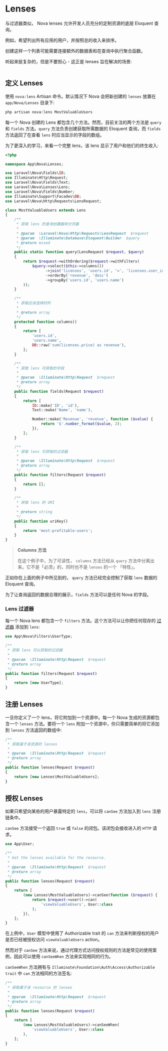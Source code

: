 # Lenses

与过滤器类似， Nova lenses 允许开发人员充分的定制资源的底层 Eloquent 查询。

例如，希望列出所有应用的用户，并按照总的收入来排序。

创建这样一个列表可能需要连接额外的数据表和在查询中执行聚合函数。

听起来挺复杂的，但是不要担心 - 这正是 lenses 旨在解决的场景:

<img :src="$withBase('/images/languages/laravel/nova/how-to-use-resources-lenses-in-laravel-nova/laravel-nova-lenses-show.png')" alt="">

## 定义 Lenses

使用 `nova:lens` Artisan 命令。默认情况下 Nova 会把新创建的 `lenses` 放置在 `app/Nova/Lenses` 目录下:

```bash
php artisan nova:lens MostValuableUsers
```

每一个 Nova 创建的 Lens 都包含几个方法。然而，目前关注的两个方法是 `query` 和 `fields` 方法。`query` 方法负责创建获取所需数据的 Eloquent 查询，而 `fields`
方法返回了在查看 `lens` 时应当显示的字段的数组。

为了更深入的学习，来看一个完整 lens，该 lens 显示了用户和他们的终生收入:

```php
<?php

namespace App\Nova\Lenses;

use Laravel\Nova\Fields\ID;
use Illuminate\Http\Request;
use Laravel\Nova\Fields\Text;
use Laravel\Nova\Lenses\Lens;
use Laravel\Nova\Fields\Number;
use Illuminate\Support\Facades\DB;
use Laravel\Nova\Http\Requests\LensRequest;

class MostValuableUsers extends Lens
{
    /**
     * 获取 lens 的查询创建器和分页器
     *
     * @param  \Laravel\Nova\Http\Requests\LensRequest  $request
     * @param  \Illuminate\Database\Eloquent\Builder  $query
     * @return mixed
     */
    public static function query(LensRequest $request, $query)
    {
        return $request->withOrdering($request->withFilters(
            $query->select($this->columns())
                  ->join('licenses', 'users.id', '=', 'licenses.user_id')
                  ->orderBy('revenue', 'desc')
                  ->groupBy('users.id', 'users.name')
        ));
    }

    /**
     * 获取应该选择的列
     *
     * @return array
     */
    protected function columns()
    {
        return [
            'users.id',
            'users.name',
            DB::raw('sum(licenses.price) as revenue'),
        ];
    }

    /**
     * 获取 lens 可获取的字段
     *
     * @param  \Illuminate\Http\Request  $request
     * @return array
     */
    public function fields(Request $request)
    {
        return [
            ID::make('ID', 'id'),
            Text::make('Name', 'name'),

            Number::make('Revenue', 'revenue', function ($value) {
                return '$'.number_format($value, 2);
            }),
        ];
    }

    /**
     * 获取 lens 可获取的过滤器
     *
     * @param  \Illuminate\Http\Request  $request
     * @return array
     */
    public function filters(Request $request)
    {
        return [];
    }

    /**
     * 获取 lens 的 URI
     *
     * @return string
     */
    public function uriKey()
    {
        return 'most-profitable-users';
    }
}
```

> **Columns 方法**
>
> 在这个例子中，为了可读性， `columns` 方法已经从 `query` 方法中分离出来。它不是「必须」的，同时也不是 `lenses` 的一个 「特性」。

正如你在上面的例子中所见到的， `query` 方法已经完全控制了获取 `lens` 数据的 Eloquent 查询。

为了让查询返回的数据合理的展示，`fields` 方法可以是任何 Nova 的字段。

### Lens 过滤器

每一个 Nova lens 都包含一个 `filters` 方法。这个方法可以让你把任何现存的 [过滤器](/languages/laravel/nova/08-how-to-use-filters-in-laravel-nova.md) 添加到 `lens`:

```php
use App\Nova\Filters\UserType;

/**
 * 获取 lens 可以获取的过滤器
 *
 * @param  \Illuminate\Http\Request  $request
 * @return array
 */
public function filters(Request $request)
{
    return [new UserType];
}
```

## 注册 Lenses

一旦你定义了一个 lens，将它附加到一个资源中。每一个 Nova 生成的资源都包含一个 `lenses` 方法。要将一个 `lens` 附加一个资源中，你只需要简单的将它添加到 `lenses` 方法返回的数组中:

```php
/**
 * 获取属于该资源的 lenses
 *
 * @param  \Illuminate\Http\Request  $request
 * @return array
 */
public function lenses(Request $request)
{
    return [new Lenses\MostValuableUsers];
}
```

## 授权 Lenses

如果只希望向某些的用户暴露特定的 `lens`，可以将 `canSee` 方法加入到 `lens` 注册链条中。

`canSee` 方法接受一个返回 `true` 或 `false` 的闭包。该闭包会接收进入的 `HTTP` 请求。

```php
use App\User;

/**
 * Get the lenses available for the resource.
 *
 * @param  \Illuminate\Http\Request  $request
 * @return array
 */
public function lenses(Request $request)
{
    return [
        (new Lenses\MostValuableUsers)->canSee(function ($request) {
            return $request->user()->can(
                'viewValuableUsers', User::class
            );
        }),
    ];
}
```

在上例中，`User` 模型中使用了 Authorizable trait 的 `can` 方法来判断授权的用户是否已经被授权访问 `viewValuableUsers` action。

然而对于 `canSee` 方法来说，通过代理方式访问授权规则的方法是常见的使用案例，因此可以使用 `canSeeWhen` 方法来实现相同的行为。

`canSeeWhen` 方法拥有与 `Illuminate\Foundation\Auth\Access\Authorizable` `trait` 中 `can` 方法相同的方法签名:

```php
/**
 * 获取属于该 resource 的 lenses
 *
 * @param  \Illuminate\Http\Request  $request
 * @return array
 */
public function lenses(Request $request)
{
    return [
        (new Lenses\MostValuableUsers)->canSeeWhen(
            'viewValuableUsers', User::class
        ),
    ];
}
```
